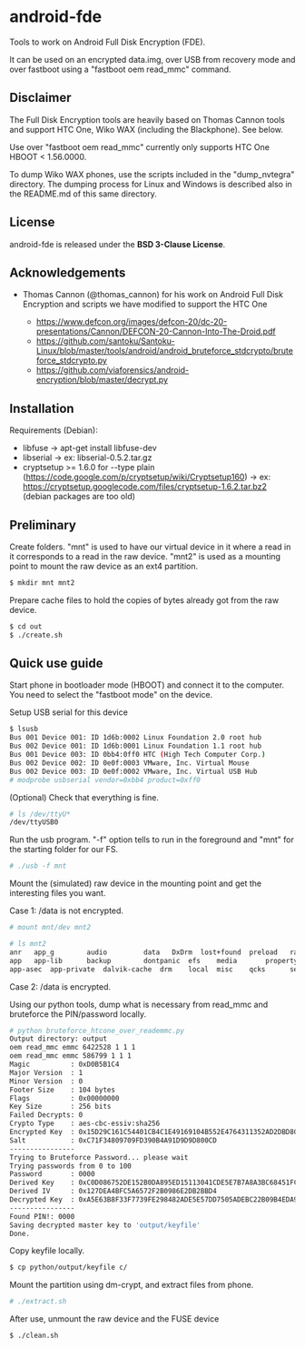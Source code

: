 # android-fde

Tools to work on Android Full Disk Encryption (FDE).

It can be used on an encrypted data.img, over USB from recovery mode and over fastboot using a "fastboot oem read_mmc" command.

## Disclaimer

The Full Disk Encryption tools are heavily based on Thomas Cannon tools and support HTC One, Wiko WAX (including the Blackphone). See below.

Use over "fastboot oem read_mmc" currently only supports HTC One HBOOT < 1.56.0000.

To dump Wiko WAX phones, use the scripts included in the "dump_nvtegra" directory. The dumping process for Linux and Windows is described also in the README.md of this same directory.

## License

android-fde is released under the **BSD 3-Clause License**.

## Acknowledgements

* Thomas Cannon (@thomas_cannon) for his work on Android Full Disk Encryption and scripts we have modified to support the HTC One

	* https://www.defcon.org/images/defcon-20/dc-20-presentations/Cannon/DEFCON-20-Cannon-Into-The-Droid.pdf
	* https://github.com/santoku/Santoku-Linux/blob/master/tools/android/android_bruteforce_stdcrypto/bruteforce_stdcrypto.py
	* https://github.com/viaforensics/android-encryption/blob/master/decrypt.py

## Installation

Requirements (Debian):

* libfuse -> apt-get install libfuse-dev
* libserial -> ex: libserial-0.5.2.tar.gz
* cryptsetup >= 1.6.0 for --type plain (https://code.google.com/p/cryptsetup/wiki/Cryptsetup160) -> ex: https://cryptsetup.googlecode.com/files/cryptsetup-1.6.2.tar.bz2 (debian packages are too old)

## Preliminary

Create folders. "mnt" is used to have our virtual device in it where a read in it corresponds to a read in the raw device. "mnt2" is used as a mounting point to mount the raw device as an ext4 partition.

```bash
$ mkdir mnt mnt2
```

Prepare cache files to hold the copies of bytes already got from the raw device.

```bash
$ cd out
$ ./create.sh
```

## Quick use guide

Start phone in bootloader mode (HBOOT) and connect it to the computer. You need to select the "fastboot mode" on the device.

Setup USB serial for this device

```bash
$ lsusb
Bus 001 Device 001: ID 1d6b:0002 Linux Foundation 2.0 root hub
Bus 002 Device 001: ID 1d6b:0001 Linux Foundation 1.1 root hub
Bus 001 Device 003: ID 0bb4:0ff0 HTC (High Tech Computer Corp.) 
Bus 002 Device 002: ID 0e0f:0003 VMware, Inc. Virtual Mouse
Bus 002 Device 003: ID 0e0f:0002 VMware, Inc. Virtual USB Hub
# modprobe usbserial vendor=0xbb4 product=0xff0
```

(Optional) Check that everything is fine.

```bash
# ls /dev/ttyU*
/dev/ttyUSB0
```

Run the usb program. "-f" option tells to run in the foreground and "mnt" for the starting folder for our FS.

```bash
# ./usb -f mnt
```

Mount the (simulated) raw device in the mounting point and get the interesting files you want.

Case 1: /data is not encrypted.

```bash
# mount mnt/dev mnt2

# ls mnt2
anr	  app_g        audio	     data	DxDrm  lost+found  preload   radio	     ssh	 user
app	  app-lib      backup	     dontpanic	efs    media	   property  resource-cache  system
app-asec  app-private  dalvik-cache  drm	local  misc	   qcks      secure	     tombstones
```

Case 2: /data is encrypted.

Using our python tools, dump what is necessary from read_mmc and bruteforce the PIN/password locally.

```bash
# python bruteforce_htcone_over_reademmc.py
Output directory: output
oem read_mmc emmc 6422528 1 1 1
oem read_mmc emmc 586799 1 1 1
Magic          : 0xD0B5B1C4
Major Version  : 1
Minor Version  : 0
Footer Size    : 104 bytes
Flags          : 0x00000000
Key Size       : 256 bits
Failed Decrypts: 0
Crypto Type    : aes-cbc-essiv:sha256
Encrypted Key  : 0x15D29C161C54401CB4C1E49169104B552E4764311352AD2DBD8C428ED6C48400
Salt           : 0xC71F34809709FD390B4A91D9D9D800CD
----------------
Trying to Bruteforce Password... please wait
Trying passwords from 0 to 100
Password       : 0000
Derived Key    : 0xC0D086752DE152B0DA895ED15113041CDE5E7B7A8A3BC68451FC5BA8B9049F90
Derived IV     : 0x127DEA4BFC5A6572F2B0986E2DB2BBD4
Decrypted Key  : 0xA5E63B8F33F7739FE298482ADE5E57DD7505ADEBC22B09B4EDA9283D260AF1D8
----------------
Found PIN!: 0000
Saving decrypted master key to 'output/keyfile'
Done.
```

Copy keyfile locally.

```bash
$ cp python/output/keyfile c/
```

Mount the partition using dm-crypt, and extract files from phone.

```bash
# ./extract.sh
```

After use, unmount the raw device and the FUSE device

```bash
$ ./clean.sh
```
